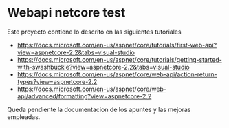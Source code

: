 # Webapi netcore test
Este proyecto contiene lo descrito en las siguientes tutoriales
 - https://docs.microsoft.com/en-us/aspnet/core/tutorials/first-web-api?view=aspnetcore-2.2&tabs=visual-studio
 - https://docs.microsoft.com/en-us/aspnet/core/tutorials/getting-started-with-swashbuckle?view=aspnetcore-2.2&tabs=visual-studio
 - https://docs.microsoft.com/en-us/aspnet/core/web-api/action-return-types?view=aspnetcore-2.2
 - https://docs.microsoft.com/en-us/aspnet/core/web-api/advanced/formatting?view=aspnetcore-2.2
 
Queda pendiente la documentacion de los apuntes y las mejoras empleadas.
